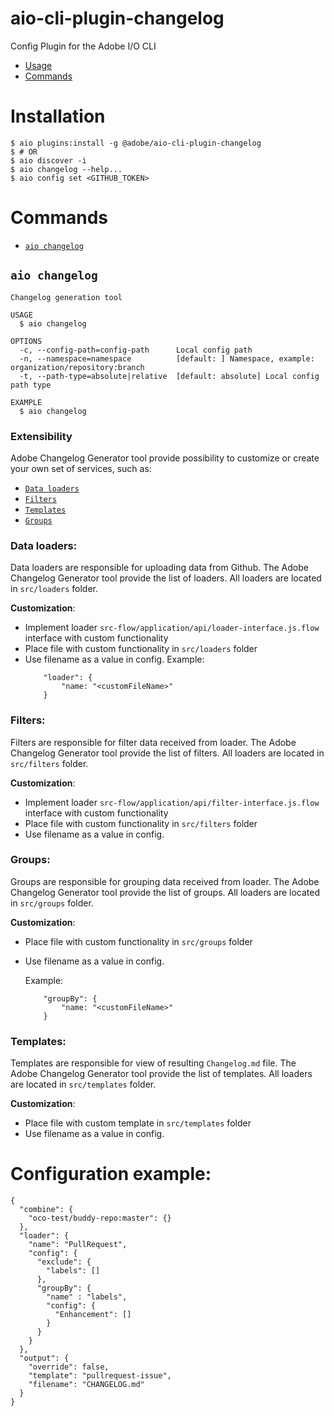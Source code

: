 <!--
Copyright 2018 Adobe. All rights reserved.
This file is licensed to you under the Apache License, Version 2.0 (the "License");
you may not use this file except in compliance with the License. You may obtain a copy
of the License at http://www.apache.org/licenses/LICENSE-2.0

Unless required by applicable law or agreed to in writing, software distributed under
the License is distributed on an "AS IS" BASIS, WITHOUT WARRANTIES OR REPRESENTATIONS
OF ANY KIND, either express or implied. See the License for the specific language
governing permissions and limitations under the License.
-->

aio-cli-plugin-changelog
=====================

Config Plugin for the Adobe I/O CLI

<!-- toc -->
* [Usage](#usage)
* [Commands](#commands)
<!-- tocstop -->
# Installation
```
$ aio plugins:install -g @adobe/aio-cli-plugin-changelog
$ # OR
$ aio discover -i
$ aio changelog --help...
$ aio config set <GITHUB_TOKEN>
```

# Commands
<!-- commands -->
* [`aio changelog`](#aio-changelog)

## `aio changelog`

```
Changelog generation tool

USAGE
  $ aio changelog

OPTIONS
  -c, --config-path=config-path      Local config path
  -n, --namespace=namespace          [default: ] Namespace, example: organization/repository:branch
  -t, --path-type=absolute|relative  [default: absolute] Local config path type

EXAMPLE
  $ aio changelog
```
<!-- commandsstop -->

### Extensibility
Adobe Changelog Generator tool provide possibility to customize or create your own set of services, such as:
* [`Data loaders`](###data-loaders)
* [`Filters`](###filters)
* [`Templates`](###templates)
* [`Groups`](###groups)

### Data loaders:
Data loaders are responsible for uploading data from Github. 
The Adobe Changelog Generator tool provide the list of loaders. 
All loaders are located in `src/loaders` folder.

**Customization**:
* Implement loader `src-flow/application/api/loader-interface.js.flow` interface with custom functionality
* Place file with custom functionality in `src/loaders` folder
* Use filename as a value in config.
    Example: 
    ```
        "loader": {
            "name: "<customFileName>"
        }
    ```

### Filters:
Filters are responsible for filter data received from loader. 
The Adobe Changelog Generator tool provide the list of filters. 
All loaders are located in `src/filters` folder.

**Customization**:
* Implement loader `src-flow/application/api/filter-interface.js.flow` interface with custom functionality
* Place file with custom functionality in `src/filters` folder
* Use filename as a value in config.

### Groups:
Groups are responsible for grouping data received from loader. 
The Adobe Changelog Generator tool provide the list of groups. 
All loaders are located in `src/groups` folder.

**Customization**:
* Place file with custom functionality in `src/groups` folder
* Use filename as a value in config.

    Example: 
    ```
        "groupBy": {
            "name: "<customFileName>"
        }
    ```

### Templates:
Templates are responsible for view of resulting `Changelog.md` file. 
The Adobe Changelog Generator tool provide the list of templates. 
All loaders are located in `src/templates` folder.

**Customization**:
* Place file with custom template in `src/templates` folder
* Use filename as a value in config.


# Configuration example:
<!-- configuration -->
```
{
  "combine": {
    "oco-test/buddy-repo:master": {}
  },
  "loader": {
    "name": "PullRequest",
    "config": {
      "exclude": {
        "labels": []
      },
      "groupBy": {
        "name" : "labels",
        "config": {
          "Enhancement": []
        }
      }
    }
  },
  "output": {
    "override": false,
    "template": "pullrequest-issue",
    "filename": "CHANGELOG.md"
  }
}
```

